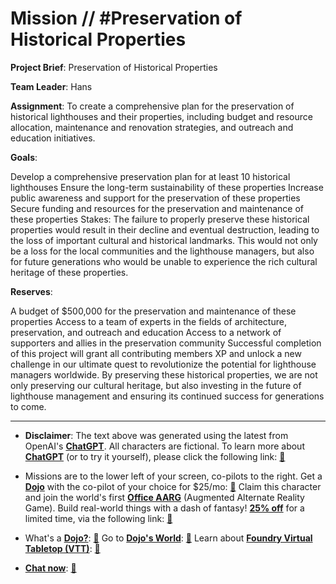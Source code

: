 # Mission // #Preservation of Historical Properties

**Project Brief**: Preservation of Historical Properties

**Team Leader**: Hans

**Assignment**:
To create a comprehensive plan for the preservation of historical lighthouses and their properties, including budget and resource allocation, maintenance and renovation strategies, and outreach and education initiatives.

**Goals**:

Develop a comprehensive preservation plan for at least 10 historical lighthouses
Ensure the long-term sustainability of these properties
Increase public awareness and support for the preservation of these properties
Secure funding and resources for the preservation and maintenance of these properties
Stakes:
The failure to properly preserve these historical properties would result in their decline and eventual destruction, leading to the loss of important cultural and historical landmarks. This would not only be a loss for the local communities and the lighthouse managers, but also for future generations who would be unable to experience the rich cultural heritage of these properties.

**Reserves**:

A budget of $500,000 for the preservation and maintenance of these properties
Access to a team of experts in the fields of architecture, preservation, and outreach and education
Access to a network of supporters and allies in the preservation community
Successful completion of this project will grant all contributing members XP and unlock a new challenge in our ultimate quest to revolutionize the potential for lighthouse managers worldwide. By preserving these historical properties, we are not only preserving our cultural heritage, but also investing in the future of lighthouse management and ensuring its continued success for generations to come.

---

* **Disclaimer**: The text above was generated using the latest from OpenAI's [**ChatGPT**](https://openai.com/blog/chatgpt/).  All characters are fictional.  To learn more about [**ChatGPT**](https://openai.com/blog/chatgpt/) (or to try it yourself), please click the following link: [:closed_book:](https://openai.com/blog/chatgpt/)

* Missions are to the lower left of your screen, co-pilots to the right. Get a [**Dojo**](https://workmates.live/marketplace) with the co-pilot of your choice for $25/mo: [:green_book:](https://workmates.live/marketplace)  Claim this character and join the world's first [**Office AARG**](https://dojos.world) (Augmented Alternate Reality Game). Build real-world things with a dash of fantasy! [**25% off**](https://blog.workmates.live/deal-on-a-dojo) for a limited time, via the following link: [:green_book:](https://blog.workmates.live/deal-on-a-dojo) 

* What's a [**Dojo?**](https://workdojos.com): [:blue_book:](https://workdojos.com)  Go to [**Dojo's World**](https://dojos.world): [:blue_book:](https://dojos.world)  Learn about [**Foundry Virtual Tabletop (VTT)**](https://foundryvtt.com): [:closed_book:](https://foundryvtt.com/)

* [**Chat now**](https://chat.workmates.live/channel/support): [:ledger:](https://chat.workmates.live/channel/support)